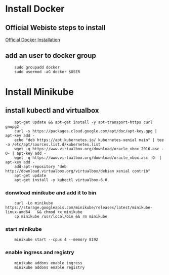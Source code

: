 # Install Docker

## Official Webiste steps to install
[Official Docker Installation](https://docs.docker.com/install/linux/docker-ce/ubuntu/)

## add an user to docker group
```
    sudo groupadd docker
    sudo usermod -aG docker $USER
```

# Install Minikube

## install kubectl and virtualbox
```
    apt-get update && apt-get install -y apt-transport-https curl gnupg2
    curl -s https://packages.cloud.google.com/apt/doc/apt-key.gpg | apt-key add -
    echo "deb https://apt.kubernetes.io/ kubernetes-xenial main" | tee -a /etc/apt/sources.list.d/kubernetes.list
    wget -q https://www.virtualbox.org/download/oracle_vbox_2016.asc -O- | apt-key add -
    wget -q https://www.virtualbox.org/download/oracle_vbox.asc -O- | apt-key add -
    add-apt-repository "deb http://download.virtualbox.org/virtualbox/debian xenial contrib"
    apt-get update
    apt-get install -y kubectl virtualbox-6.0
```

### donwload minikube and add it to bin
```
    curl -Lo minikube https://storage.googleapis.com/minikube/releases/latest/minikube-linux-amd64   && chmod +x minikube
    cp minikube /usr/local/bin && rm minikube
```

### start minikube
```
    minikube start --cpus 4 --memory 8192
```

### enable ingress and registry
```
    minikube addons enable ingress
    minikube addons enable registry
```
